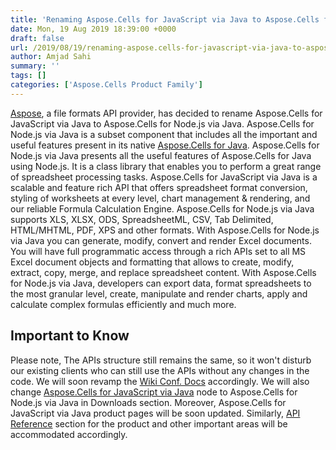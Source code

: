 ```yaml
---
title: 'Renaming Aspose.Cells for JavaScript via Java to Aspose.Cells for Node.js via Java'
date: Mon, 19 Aug 2019 18:39:00 +0000
draft: false
url: /2019/08/19/renaming-aspose.cells-for-javascript-via-java-to-aspose.cells-for-node.js-via-java/
author: Amjad Sahi
summary: ''
tags: []
categories: ['Aspose.Cells Product Family']
---
```


[Aspose][1], a file formats API provider, has decided to rename Aspose.Cells for JavaScript via Java to Aspose.Cells for Node.js via Java. Aspose.Cells for Node.js via Java is a subset component that includes all the important and useful features present in its native [Aspose.Cells for Java][2]. Aspose.Cells for Node.js via Java presents all the useful features of Aspose.Cells for Java using Node.js. It is a class library that enables you to perform a great range of spreadsheet processing tasks. Aspose.Cells for JavaScript via Java is a scalable and feature rich API that offers spreadsheet format conversion, styling of worksheets at every level, chart management & rendering, and our reliable Formula Calculation Engine. Aspose.Cells for Node.js via Java supports XLS, XLSX, ODS, SpreadsheetML, CSV, Tab Delimited, HTML/MHTML, PDF, XPS and other formats. With Aspose.Cells for Node.js via Java you can generate, modify, convert and render Excel documents. You will have full programmatic access through a rich APIs set to all MS Excel document objects and formatting that allows to create, modify, extract, copy, merge, and replace spreadsheet content. With Aspose.Cells for Node.js via Java, developers can export data, format spreadsheets to the most granular level, create, manipulate and render charts, apply and calculate complex formulas efficiently and much more.

## Important to Know

Please note, The APIs structure still remains the same, so it won't disturb our existing clients who can still use the APIs without any changes in the code. We will soon revamp the [Wiki Conf. Docs][3] accordingly. We will also change [Aspose.Cells for JavaScript via Java][4] node to Aspose.Cells for Node.js via Java in Downloads section. Moreover, Aspose.Cells for JavaScript via Java product pages will be soon updated. Similarly, [API Reference][5] section for the product and other important areas will be accommodated accordingly.




[1]: https://www.aspose.com/
[2]: https://products.aspose.com/cells/java
[3]: https://docs.aspose.com/cells/java/
[4]: https://downloads.aspose.com/cells/javascript
[5]: https://apireference.aspose.com/




